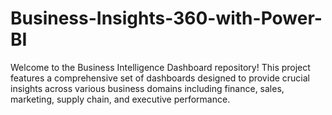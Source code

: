 # Business-Insights-360-with-Power-BI
Welcome to the Business Intelligence Dashboard repository! This project features a comprehensive set of dashboards designed to provide crucial insights across various business domains including finance, sales, marketing, supply chain, and executive performance.
